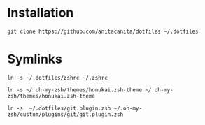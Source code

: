 # Installation

  `git clone https://github.com/anitacanita/dotfiles ~/.dotfiles`   

# Symlinks

  `ln -s ~/.dotfiles/zshrc ~/.zshrc`

  `ln -s ~/.oh-my-zsh/themes/honukai.zsh-theme ~/.oh-my-zsh/themes/honukai.zsh-theme`

  `ln -s  ~/.dotfiles/git.plugin.zsh ~/.oh-my-zsh/custom/plugins/git/git.plugin.zsh`
